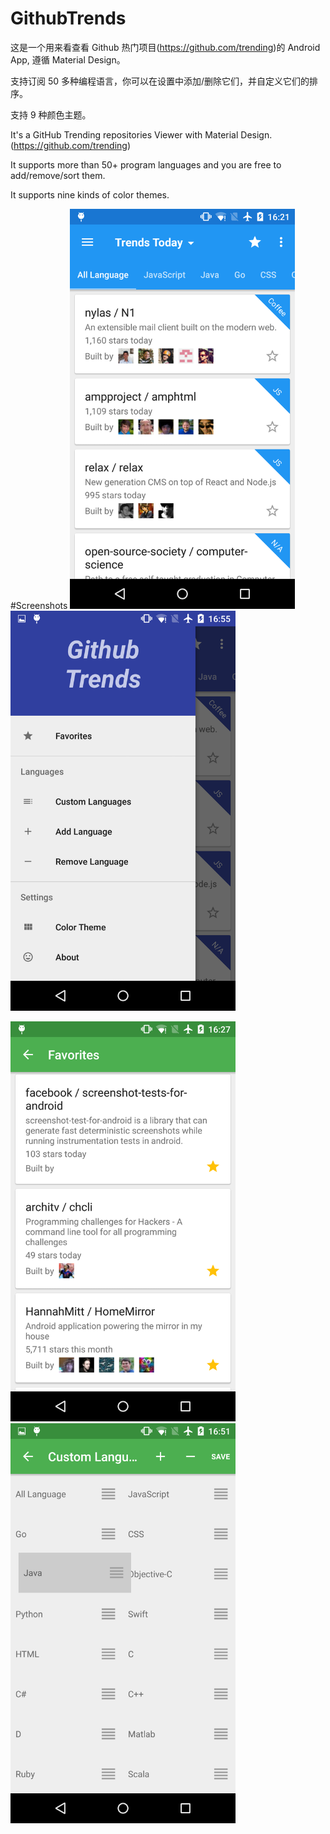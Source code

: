 # GithubTrends

这是一个用来看查看 Github 热门项目(https://github.com/trending)的 Android App, 遵循 Material Design。

支持订阅 50 多种编程语言，你可以在设置中添加/删除它们，并自定义它们的排序。

支持 9 种颜色主题。

It's a GitHub Trending repositories Viewer with Material Design. (https://github.com/trending)

It supports more than 50+ program languages and you are free to add/remove/sort them. 

It supports nine kinds of color themes.

#Screenshots
<img src="/screenshot/1.png" alt="screenshot" title="screenshot" width="360" height="640" />   <img src="/screenshot/4.png" alt="screenshot" title="screenshot"  width="360" height="640"  />

<img src="/screenshot/3.png" alt="screenshot" title="screenshot"  width="360" height="640"  />   <img src="/screenshot/5.png" alt="screenshot" title="screenshot"  width="360" height="640" />
